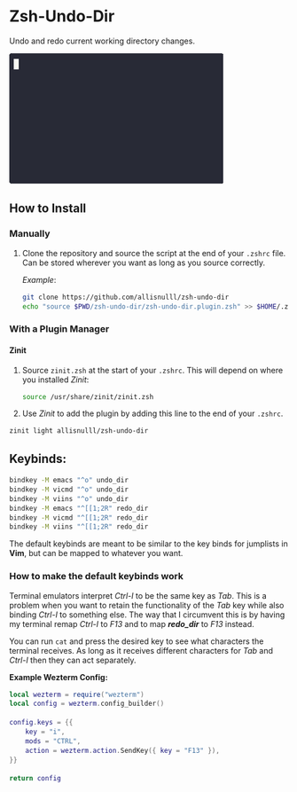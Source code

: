 # Zsh-Undo-Dir
Undo and redo current working directory changes.

![gif](assets/example.gif)

## How to Install
### Manually
1. Clone the repository and source the script at the end of your `.zshrc` file. Can be stored wherever you want as long as you source correctly.

    *Example*:
    ```sh
    git clone https://github.com/allisnulll/zsh-undo-dir
    echo "source $PWD/zsh-undo-dir/zsh-undo-dir.plugin.zsh" >> $HOME/.zshrc
    ```

### With a Plugin Manager
#### Zinit
1. Source `zinit.zsh` at the start of your `.zshrc`. This will depend on where you installed *Zinit*:
    ```sh
    source /usr/share/zinit/zinit.zsh
    ```

1. Use *Zinit* to add the plugin by adding this line to the end of your `.zshrc`.
```sh
zinit light allisnulll/zsh-undo-dir
```

## Keybinds:
```sh
bindkey -M emacs "^o" undo_dir
bindkey -M vicmd "^o" undo_dir
bindkey -M viins "^o" undo_dir
bindkey -M emacs "^[[1;2R" redo_dir
bindkey -M vicmd "^[[1;2R" redo_dir
bindkey -M viins "^[[1;2R" redo_dir
```

The default keybinds are meant to be similar to the key binds for jumplists in **Vim**, but can be mapped to whatever you want.

### How to make the default keybinds work
Terminal emulators interpret *Ctrl-I* to be the same key as *Tab*. This is a problem when you want to retain the functionality of the *Tab* key while also binding *Ctrl-I* to something else. The way that I circumvent this is by having my terminal remap *Ctrl-I* to *F13* and to map ***redo_dir*** to *F13* instead.

You can run `cat` and press the desired key to see what characters the terminal receives. As long as it receives different characters for *Tab* and *Ctrl-I* then they can act separately.

**Example Wezterm Config:**
```lua
local wezterm = require("wezterm")
local config = wezterm.config_builder()

config.keys = {{
    key = "i",
    mods = "CTRL",
    action = wezterm.action.SendKey({ key = "F13" }),
}}

return config
```
